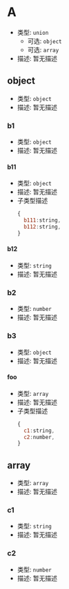 
# A
* 类型: `union`
  * 可选: `object`
  * 可选: `array`
* 描述: 暂无描述 

## object
* 类型: `object`
* 描述: 暂无描述 

### b1
* 类型: `object`
* 描述: 暂无描述 

#### b11
* 类型: `object`
* 描述: 暂无描述 
* 子类型描述
  ```js
  {
    b111:string,
    b112:string,
  }
  ```

#### b12
* 类型: `string`
* 描述: 暂无描述 

### b2
* 类型: `number`
* 描述: 暂无描述 

### b3
* 类型: `object`
* 描述: 暂无描述 

#### foo
* 类型: `array`
* 描述: 暂无描述 
* 子类型描述
  ```js
  {
    c1:string,
    c2:number,
  }
  ```

## array
* 类型: `array`
* 描述: 暂无描述 

### c1
* 类型: `string`
* 描述: 暂无描述 

### c2
* 类型: `number`
* 描述: 暂无描述 
 